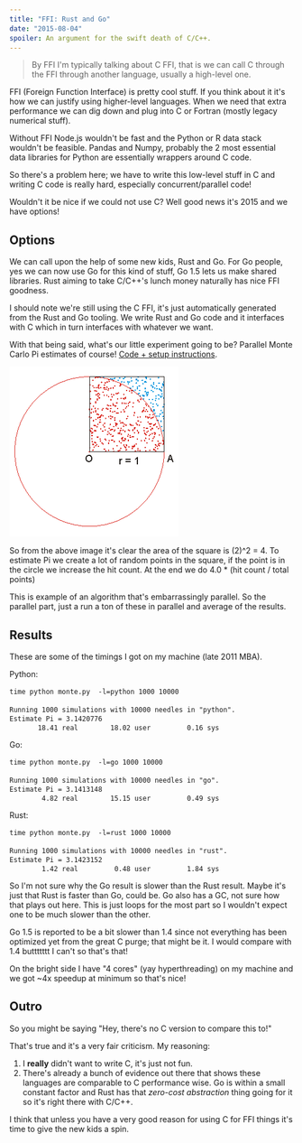```yaml
---
title: "FFI: Rust and Go"
date: "2015-08-04"
spoiler: An argument for the swift death of C/C++.
---
```


> By FFI I'm typically talking about C FFI, that is we can call C through
the FFI through another language, usually a high-level one.

FFI (Foreign Function Interface) is pretty cool stuff. If you think about it
it's how we can justify using higher-level languages. When we need that extra
performance we can dig down and plug into C or Fortran (mostly legacy numerical
stuff).

Without FFI Node.js wouldn't be fast and the Python or R data stack wouldn't be
feasible. Pandas and Numpy, probably the 2 most essential data libraries for
Python are essentially wrappers around C code.

So there's a problem here; we have to write this low-level stuff in C and writing
C code is really hard, especially concurrent/parallel code!

Wouldn't it be nice if we could not use C? Well good news it's 2015 and we
have options!

## Options

We can call upon the help of some new kids, Rust and Go. For Go people, yes
we can now use Go for this kind of stuff, Go 1.5 lets us make shared libraries.
Rust aiming to take C/C++'s lunch money naturally has nice FFI goodness.

I should note we're still using the C FFI, it's just automatically generated
from the Rust and Go tooling. We write Rust and Go code and it interfaces with
C which in turn interfaces with whatever we want.

With that being said, what's our little experiment going to be? Parallel
Monte Carlo Pi estimates of course! [Code + setup instructions](https://github.com/domluna/fun_with_ffi).

![Pi Square](square.png)

So from the above image it's clear the area of the square is (2)^2 = 4. To estimate
Pi we create a lot of random points in the square, if the point is in the circle
we increase the hit count. At the end we do 4.0 * (hit count / total points)

This is example of an algorithm that's embarrassingly parallel. So the parallel
part, just a run a ton of these in parallel and average of the results.

## Results

These are some of the timings I got on my machine (late 2011 MBA).

Python:

```
time python monte.py  -l=python 1000 10000

Running 1000 simulations with 10000 needles in "python".
Estimate Pi = 3.1420776
       18.41 real        18.02 user         0.16 sys
```

Go:

```
time python monte.py  -l=go 1000 10000

Running 1000 simulations with 10000 needles in "go".
Estimate Pi = 3.1413148
        4.82 real        15.15 user         0.49 sys
```

Rust:

```
time python monte.py  -l=rust 1000 10000

Running 1000 simulations with 10000 needles in "rust".
Estimate Pi = 3.1423152
        1.42 real         0.48 user         1.84 sys
```

So I'm not sure why the Go result is slower than the Rust result. Maybe it's
just that Rust is faster than Go, could be. Go also has a GC, not sure how that
plays out here. This is just loops for the most part so I wouldn't expect one
to be much slower than the other.

Go 1.5 is reported to be a bit slower than 1.4 since not everything has been
optimized yet from the great C purge; that might be it. I would compare with 1.4
buttttttt I can't so that's that!

On the bright side I have "4 cores" (yay hyperthreading) on my machine and we
got ~4x speedup at minimum so that's nice!

## Outro

So you might be saying "Hey, there's no C version to compare this to!"

That's true and it's a very fair criticism. My reasoning:

1. I **really** didn't want to write C, it's just not fun.
2. There's already a bunch of evidence out there that shows these languages are
comparable to C performance wise. Go is within a small constant factor and Rust
has that *zero-cost abstraction* thing going for it so it's right there with C/C++.

I think that unless you have a very good reason for using C for FFI things it's
time to give the new kids a spin.
